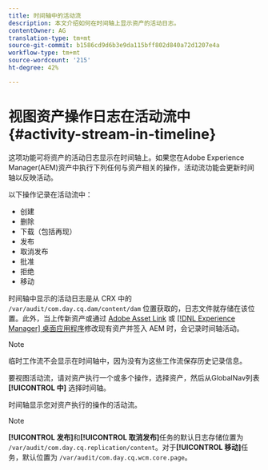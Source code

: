 ```yaml
---
title: 时间轴中的活动流
description: 本文介绍如何在时间轴上显示资产的活动日志。
contentOwner: AG
translation-type: tm+mt
source-git-commit: b1586cd9d6b3e9da115bff802d840a72d1207e4a
workflow-type: tm+mt
source-wordcount: '215'
ht-degree: 42%

---
```



# 视图资产操作日志在活动流中 {#activity-stream-in-timeline}

这项功能可将资产的活动日志显示在时间轴上。如果您在Adobe Experience Manager(AEM)资产中执行下列任何与资产相关的操作，活动流功能会更新时间轴以反映活动。

以下操作记录在活动流中：

* 创建
* 删除
* 下载（包括再现）
* 发布
* 取消发布
* 批准
* 拒绝
* 移动

时间轴中显示的活动日志是从 CRX 中的 `/var/audit/com.day.cq.dam/content/dam` 位置获取的，日志文件就存储在该位置。此外，当上传新资产或通过 [Adobe Asset Link](https://helpx.adobe.com/cn/enterprise/using/manage-assets-using-adobe-asset-link.html) 或 [[!DNL Experience Manager]  桌面应用程序](https://experienceleague.adobe.com/docs/experience-manager-desktop-app/using/release-notes.html?lang=en)修改现有资产并签入 AEM 时，会记录时间轴活动。

>[!NOTE]
>
>临时工作流不会显示在时间轴中，因为没有为这些工作流保存历史记录信息。

要视图活动流，请对资产执行一个或多个操作，选择资产，然后从GlobalNav列表 **[!UICONTROL 中]** 选择时间轴。

<!-- ![timeline-2](assets/timeline-2.png) -->

时间轴显示您对资产执行的操作的活动流。

<!-- ![activity_stream](assets/activity_stream.png) -->

>[!NOTE]
>
>**[!UICONTROL 发布]**&#x200B;和&#x200B;**[!UICONTROL 取消发布]**&#x200B;任务的默认日志存储位置为 `/var/audit/com.day.cq.replication/content`。对于&#x200B;**[!UICONTROL 移动]**&#x200B;任务，默认位置为 `/var/audit/com.day.cq.wcm.core.page`。
